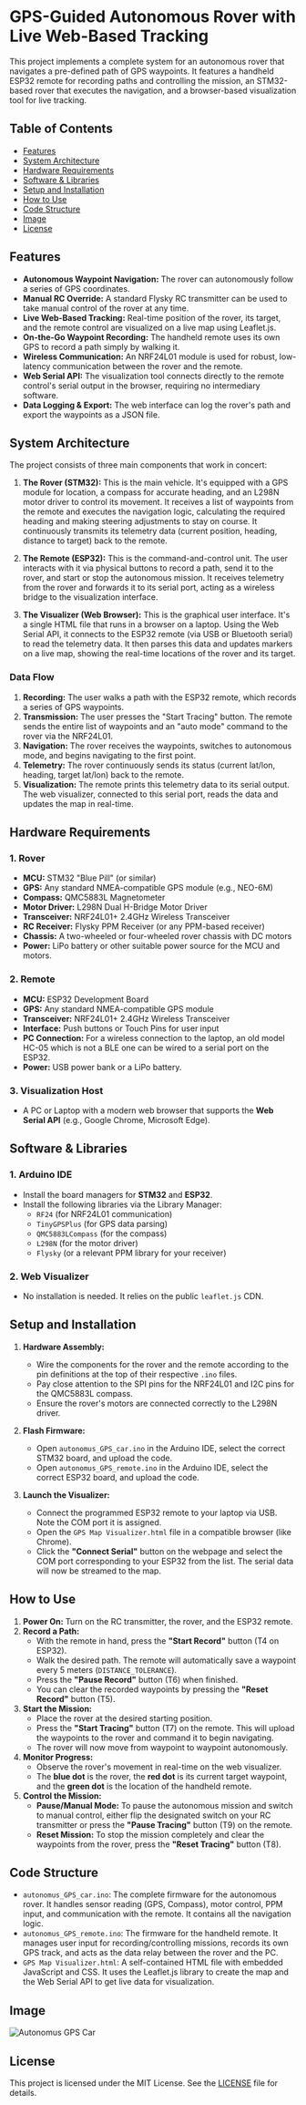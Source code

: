# GPS-Guided Autonomous Rover with Live Web-Based Tracking

This project implements a complete system for an autonomous rover that navigates a pre-defined path of GPS waypoints. It features a handheld ESP32 remote for recording paths and controlling the mission, an STM32-based rover that executes the navigation, and a browser-based visualization tool for live tracking.

## Table of Contents
- [Features](#features)
- [System Architecture](#system-architecture)
- [Hardware Requirements](#hardware-requirements)
- [Software & Libraries](#software--libraries)
- [Setup and Installation](#setup-and-installation)
- [How to Use](#how-to-use)
- [Code Structure](#code-structure)
- [Image](#image)
- [License](#license)

## Features

- **Autonomous Waypoint Navigation:** The rover can autonomously follow a series of GPS coordinates.
- **Manual RC Override:** A standard Flysky RC transmitter can be used to take manual control of the rover at any time.
- **Live Web-Based Tracking:** Real-time position of the rover, its target, and the remote control are visualized on a live map using Leaflet.js.
- **On-the-Go Waypoint Recording:** The handheld remote uses its own GPS to record a path simply by walking it.
- **Wireless Communication:** An NRF24L01 module is used for robust, low-latency communication between the rover and the remote.
- **Web Serial API:** The visualization tool connects directly to the remote control's serial output in the browser, requiring no intermediary software.
- **Data Logging & Export:** The web interface can log the rover's path and export the waypoints as a JSON file.

## System Architecture

The project consists of three main components that work in concert:

1.  **The Rover (STM32):** This is the main vehicle. It's equipped with a GPS module for location, a compass for accurate heading, and an L298N motor driver to control its movement. It receives a list of waypoints from the remote and executes the navigation logic, calculating the required heading and making steering adjustments to stay on course. It continuously transmits its telemetry data (current position, heading, distance to target) back to the remote.

2.  **The Remote (ESP32):** This is the command-and-control unit. The user interacts with it via physical buttons to record a path, send it to the rover, and start or stop the autonomous mission. It receives telemetry from the rover and forwards it to its serial port, acting as a wireless bridge to the visualization interface.

3.  **The Visualizer (Web Browser):** This is the graphical user interface. It's a single HTML file that runs in a browser on a laptop. Using the Web Serial API, it connects to the ESP32 remote (via USB or Bluetooth serial) to read the telemetry data. It then parses this data and updates markers on a live map, showing the real-time locations of the rover and its target.

### Data Flow
1.  **Recording:** The user walks a path with the ESP32 remote, which records a series of GPS waypoints.
2.  **Transmission:** The user presses the "Start Tracing" button. The remote sends the entire list of waypoints and an "auto mode" command to the rover via the NRF24L01.
3.  **Navigation:** The rover receives the waypoints, switches to autonomous mode, and begins navigating to the first point.
4.  **Telemetry:** The rover continuously sends its status (current lat/lon, heading, target lat/lon) back to the remote.
5.  **Visualization:** The remote prints this telemetry data to its serial output. The web visualizer, connected to this serial port, reads the data and updates the map in real-time.

## Hardware Requirements

### 1. Rover
-   **MCU:** STM32 "Blue Pill" (or similar)
-   **GPS:** Any standard NMEA-compatible GPS module (e.g., NEO-6M)
-   **Compass:** QMC5883L Magnetometer
-   **Motor Driver:** L298N Dual H-Bridge Motor Driver
-   **Transceiver:** NRF24L01+ 2.4GHz Wireless Transceiver
-   **RC Receiver:** Flysky PPM Receiver (or any PPM-based receiver)
-   **Chassis:** A two-wheeled or four-wheeled rover chassis with DC motors
-   **Power:** LiPo battery or other suitable power source for the MCU and motors.

### 2. Remote
-   **MCU:** ESP32 Development Board
-   **GPS:** Any standard NMEA-compatible GPS module
-   **Transceiver:** NRF24L01+ 2.4GHz Wireless Transceiver
-   **Interface:** Push buttons or Touch Pins for user input
-   **PC Connection:** For a wireless connection to the laptop, an old model HC-05 which is not a BLE one can be wired to a serial port on the ESP32.
-   **Power:** USB power bank or a LiPo battery.

### 3. Visualization Host
-   A PC or Laptop with a modern web browser that supports the **Web Serial API** (e.g., Google Chrome, Microsoft Edge).

## Software & Libraries

### 1. Arduino IDE
-   Install the board managers for **STM32** and **ESP32**.
-   Install the following libraries via the Library Manager:
    -   `RF24` (for NRF24L01 communication)
    -   `TinyGPSPlus` (for GPS data parsing)
    -   `QMC5883LCompass` (for the compass)
    -   `L298N` (for the motor driver)
    -   `Flysky` (or a relevant PPM library for your receiver)

### 2. Web Visualizer
-   No installation is needed. It relies on the public `leaflet.js` CDN.

## Setup and Installation

1.  **Hardware Assembly:**
    -   Wire the components for the rover and the remote according to the pin definitions at the top of their respective `.ino` files.
    -   Pay close attention to the SPI pins for the NRF24L01 and I2C pins for the QMC5883L compass.
    -   Ensure the rover's motors are connected correctly to the L298N driver.

2.  **Flash Firmware:**
    -   Open `autonomus_GPS_car.ino` in the Arduino IDE, select the correct STM32 board, and upload the code.
    -   Open `autonomus_GPS_remote.ino` in the Arduino IDE, select the correct ESP32 board, and upload the code.

3.  **Launch the Visualizer:**
    -   Connect the programmed ESP32 remote to your laptop via USB. Note the COM port it is assigned.
    -   Open the `GPS Map Visualizer.html` file in a compatible browser (like Chrome).
    -   Click the **"Connect Serial"** button on the webpage and select the COM port corresponding to your ESP32 from the list. The serial data will now be streamed to the map.

## How to Use

1.  **Power On:** Turn on the RC transmitter, the rover, and the ESP32 remote.
2.  **Record a Path:**
    -   With the remote in hand, press the **"Start Record"** button (T4 on ESP32).
    -   Walk the desired path. The remote will automatically save a waypoint every 5 meters (`DISTANCE_TOLERANCE`).
    -   Press the **"Pause Record"** button (T6) when finished.
    -   You can clear the recorded waypoints by pressing the **"Reset Record"** button (T5).
3.  **Start the Mission:**
    -   Place the rover at the desired starting position.
    -   Press the **"Start Tracing"** button (T7) on the remote. This will upload the waypoints to the rover and command it to begin navigating.
    -   The rover will now move from waypoint to waypoint autonomously.
4.  **Monitor Progress:**
    -   Observe the rover's movement in real-time on the web visualizer.
    -   The **blue dot** is the rover, the **red dot** is its current target waypoint, and the **green dot** is the location of the handheld remote.
5.  **Control the Mission:**
    -   **Pause/Manual Mode:** To pause the autonomous mission and switch to manual control, either flip the designated switch on your RC transmitter or press the **"Pause Tracing"** button (T9) on the remote.
    -   **Reset Mission:** To stop the mission completely and clear the waypoints from the rover, press the **"Reset Tracing"** button (T8).

## Code Structure

-   `autonomus_GPS_car.ino`: The complete firmware for the autonomous rover. It handles sensor reading (GPS, Compass), motor control, PPM input, and communication with the remote. It contains all the navigation logic.
-   `autonomus_GPS_remote.ino`: The firmware for the handheld remote. It manages user input for recording/controlling missions, records its own GPS track, and acts as the data relay between the rover and the PC.
-   `GPS Map Visualizer.html`: A self-contained HTML file with embedded JavaScript and CSS. It uses the Leaflet.js library to create the map and the Web Serial API to get live data for visualization.

## Image
![Autonomus GPS Car](Images/Autonomus-GPS-Car.jpg)

## License

This project is licensed under the MIT License. See the [LICENSE](LICENSE) file for details.
